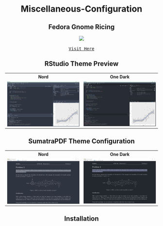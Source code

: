 <h1 align="center">Miscellaneous-Configuration</h1>

<h2 align="center">Fedora Gnome Ricing</h2>

<div align="center">
<img src="Linux%20Ricing/README.assets/Linux_Ricing.png" width="300">

[<kbd>Visit Here</kbd>](https://github.com/Sang-Buster/Miscellaneous-Configuration/tree/main/Linux%20Ricing)
</div>

<h2 align="center">RStudio Theme Preview</h2>

<div align="center">
<table>
  <tr>
    <th>Nord</th>
    <th>One Dark</th>
  </tr>
  <tr>
    <td><img src="/RStudio%20Themes/README.assets/Nord%20Theme%20Preview.png" width="500" /></td>
    <td><img src="/RStudio%20Themes/README.assets/One-Dark%20Theme%20Preview.png" width="500" /></td>
  </tr>
</table>
</div>

<h2 align="center">SumatraPDF Theme Configuration</h2>

<div align="center">
<table>
  <tr>
    <th>Nord</th>
    <th>One Dark</th>
  </tr>
  <tr>
    <td><img src="/SumatraPDF%20Themes/README.assets/Nord.png" width="500" /></td>
    <td><img src="/SumatraPDF%20Themes/README.assets/One-Dark.png" width="500" /></td>
  </tr>
</table>
</div>

<h2 align="center">Installation</h2>